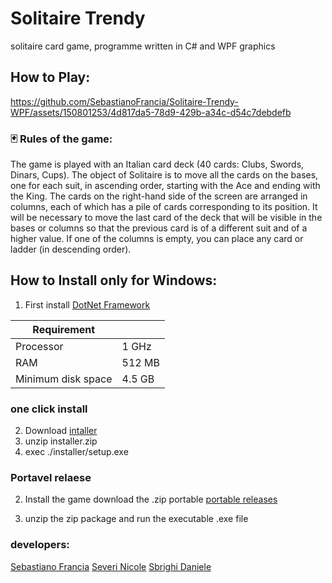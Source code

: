 # Solitaire Trendy
solitaire card game, programme written in C# and WPF graphics                                                                                                     
## How to Play:

https://github.com/SebastianoFrancia/Solitaire-Trendy-WPF/assets/150801253/4d817da5-78d9-429b-a34c-d54c7debdefb



### 🃏 Rules of the game:
The game is played with an Italian card deck (40 cards: Clubs, Swords, Dinars, Cups).
The object of Solitaire is to move all the cards on the bases, one for each suit, in ascending order, starting with the Ace and ending with the King.
The cards on the right-hand side of the screen are arranged in columns, each of which has a pile of cards corresponding to its position.
It will be necessary to move the last card of the deck that will be visible in the bases or columns so that the previous card is of a different suit and of a higher value.
If one of the columns is empty, you can place any card or ladder (in descending order). 

## How to Install only for Windows:
1. First install [DotNet Framework](https://dotnet.microsoft.com/en-us/download)

| Requirement |             |
|-------------|-------------|
| Processor   | 	1 GHz     |
| RAM	        |   512 MB    |
| Minimum disk space |	4.5 GB |

### one click install
2. Download [intaller](https://github.com/SebastianoFrancia/Solitaire-Trendy-WPF/releases/download/main/installer.zip)
3. unzip installer.zip
4. exec  ./installer/setup.exe
### Portavel relaese

2. Install the game
download the .zip portable [portable releases](https://github.com/SebastianoFrancia/Solitaire-Trendy-WPF/releases)

3. unzip the zip package and run the executable .exe file


### developers:
[Sebastiano Francia](https://github.com/SebastianoFrancia)
[Severi Nicole](https://github.com/nicoleSeverii)
[Sbrighi Daniele](https://github.com/pataccon)
